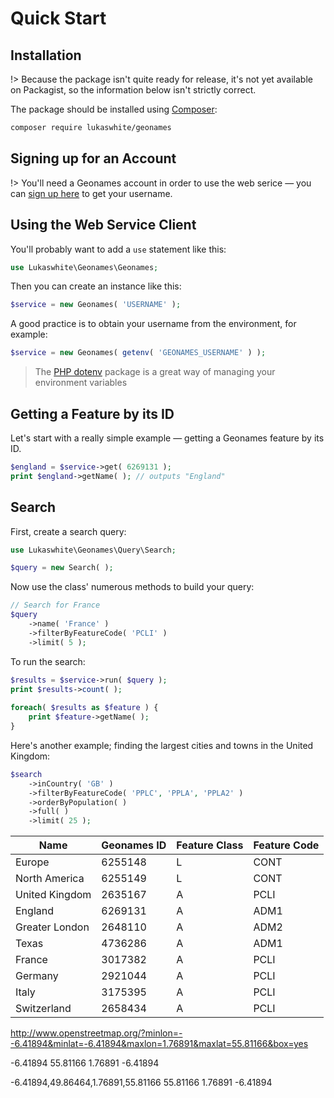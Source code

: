 # Quick Start

## Installation

!> Because the package isn't quite ready for release, it's not yet available on Packagist, so the information below isn't strictly correct.

The package should be installed using [Composer](https://getcomposer.org/):

```bash
composer require lukaswhite/geonames
```

## Signing up for an Account

!> You'll need a Geonames account in order to use the web serice &mdash; you can [sign up here](http://www.geonames.org/login) to get your username.

## Using the Web Service Client

You'll probably want to add a `use` statement like this:

```php
use Lukaswhite\Geonames\Geonames;
```

Then you can create an instance like this:

```php
$service = new Geonames( 'USERNAME' );
```

A good practice is to obtain your username from the environment, for example:
 
```php
$service = new Geonames( getenv( 'GEONAMES_USERNAME' ) );
``` 

> The [PHP dotenv](https://github.com/vlucas/phpdotenv) package is a great way of managing your environment variables

## Getting a Feature by its ID

Let's start with a really simple example &mdash; getting a Geonames feature by its ID.

```php
$england = $service->get( 6269131 );
print $england->getName( ); // outputs "England"
```

## Search

First, create a search query:

```php
use Lukaswhite\Geonames\Query\Search;

$query = new Search( );

```

Now use the class' numerous methods to build your query:

```php
// Search for France
$query
    ->name( 'France' )
    ->filterByFeatureCode( 'PCLI' )
    ->limit( 5 );
```
    
To run the search:
    
```php    
$results = $service->run( $query );    
print $results->count( );
    
foreach( $results as $feature ) {
    print $feature->getName( );
}
```

Here's another example; finding the largest cities and towns in the United Kingdom:

```php
$search
    ->inCountry( 'GB' )
    ->filterByFeatureCode( 'PPLC', 'PPLA', 'PPLA2' )
    ->orderByPopulation( )
    ->full( )
    ->limit( 25 );
```

|Name   |Geonames ID   |Feature Class   |Feature Code   |
|---|---|---|---|
|Europe   |6255148   |L   |CONT   |
|North America   |6255149   |L   |CONT   |
|United Kingdom   |2635167   |A   |PCLI   |
|England   |6269131   |A   |ADM1   |
|Greater London   |2648110   |A   |ADM2   |
|Texas   |4736286   |A   |ADM1   |
|France   |3017382   |A   |PCLI   |
|Germany   |2921044   |A   |PCLI   |
|Italy   |3175395   |A   |PCLI   |
|Switzerland   |2658434   |A   |PCLI   |


http://www.openstreetmap.org/?minlon=--6.41894&minlat=-6.41894&maxlon=1.76891&maxlat=55.81166&box=yes

<west>-6.41894</west>
<north>55.81166</north>
<east>1.76891</east>
<south>-6.41894</south>

-6.41894,49.86464,1.76891,55.81166
<north>55.81166</north>
<east>1.76891</east>
<south>-6.41894</south>



